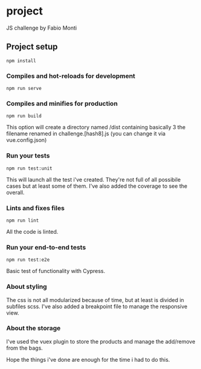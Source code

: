 # project 
JS challenge by Fabio Monti

## Project setup
``` 
npm install
```
### Compiles and hot-reloads for development
```
npm run serve
```
### Compiles and minifies for production
```
npm run build
```
This option will create a directory named /dist containing basically 3 the filename renamed in challenge.[hash8].js (you can change it via vue.config.json)

### Run your tests
```
npm run test:unit
```
This will launch all the test i've created. They're not full of all possibile cases but at least some of them.
I've also added the coverage to see the overall.

### Lints and fixes files
```
npm run lint
```
All the code is linted.

### Run your end-to-end tests
```
npm run test:e2e
```
Basic test of functionality with Cypress.


 

### About styling
The css is not all modularized because of time, but at least is divided in subfiles scss. 
I've also added a breakpoint file to manage the responsive view.

### About the storage
I've used the vuex plugin to store the products and manage the add/remove from the bags.

Hope the things i've done are enough for the time i had to do this.

